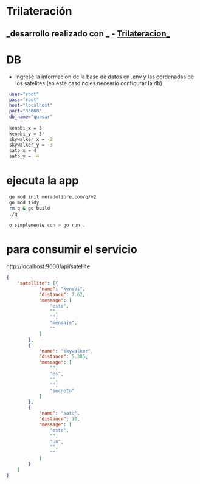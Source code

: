 # Trilateración
## _desarrollo realizado con _  - [Trilateracion_](https://es.wikipedia.org/wiki/Trilateraci%C3%B3n)



# DB

- Ingrese la informacion de la base de datos en .env y las cordenadas de los satelites (en este caso no es neceario configurar la db)
```sh
 user="root"
 pass="root"
 host="localhost"
 port="33060"
 db_name="quasar"
 
 kenobi_x = 3
 kenobi_y = 5
 skywalker_x = -2
 skywalker_y = -3
 sato_x = 4
 sato_y = -4
```


# ejecuta la app
```sh
 go mod init meradolibre.com/q/v2
 go mod tidy
 rm q & go build
 ./q
 
 o simplemente con > go run .
```
# para consumir el servicio 
http://localhost:9000/api/satellite
```json
{
	"satellite": [{
			"name": "kenobi",
			"distance": 7.62,
			"message": [
				"este",
				"",
				"",
				"mensaje",
				""
			]
		},
		{
			"name": "skywalker",
			"distance": 5.385,
			"message": [
				"",
				"es",
				"",
				"",
				"secreto"
			]
		},
		{
			"name": "sato",
			"distance": 10,
			"message": [
				"este",
				"",
				"un",
				"",
				""
			]
		}
	]
}
```

